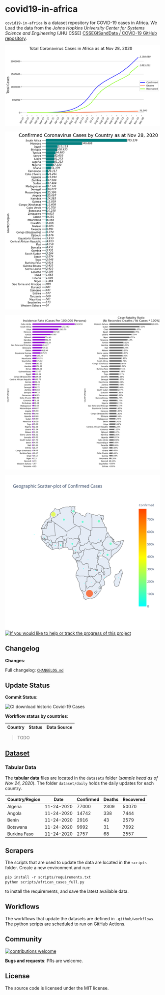 # covid19-in-africa

`covid19-in-africa` is a dataset repository for COVID-19 cases in Africa. We Load the data from the _Johns Hopkins University Center for Systems Science and Engineering_ (JHU CSSE) [CSSEGISandData /
COVID-19 GitHub repository](https://github.com/CSSEGISandData/COVID-19/tree/master/csse_covid_19_data).

![africa totals](images/africa_totals.png)

![africa totals](images/africa_daily.png)

![africa totals](images/stats.png)

![africa totals](images/geo_scatter.png)
[![If you would like to help or track the progress of this project](https://img.shields.io/badge/Roadmap-data--pipeline-informational)](https://github.com/4bic/covid19-in-africa/projects/1)

## Changelog

**Changes**:

Full changelog: [`CHANGELOG.md`](CHANGELOG.md)

## Update Status

**Commit Status**:

![CI download historic Covid-19 Cases](https://github.com/CodeForAfrica/covid19-in-africa/workflows/CI%20download%20historic%20Covid-19%20Cases/badge.svg)

**Workflow status by countries**:

| Country | Status | Data Source |
| ------------- | ------------- | --- |

> TODO

## [Dataset](https://github.com/4bic/covid19-in-africa/tree/master/datasets)

### Tabular Data

The **tabular data** files are located in the `datasets` folder (_sample head as of Nov 24, 2020_). The folder `dataset/daily` holds the daily updates for each country.

<!-- > The metadata for the tabular data is found in `.dataherb/metadata.yml`. -->
Country/Region | Date       | Confirmed | Deaths | Recovered
-------------- | ---------- | --------- | ------ | ---------
Algeria        | 11-24-2020 | 77000     | 2309   | 50070
Angola         | 11-24-2020 | 14742     | 338    | 7444
Benin          | 11-24-2020 | 2916      | 43     | 2579
Botswana       | 11-24-2020 | 9992      | 31     | 7692
Burkina Faso   | 11-24-2020 | 2757      | 68     | 2557

<!-- ### Other Data

Some of the countries publish more than simple tabular data. We cache the files in `documents` folder. -->

## Scrapers

The scripts that are used to update the data are located in the `scripts` folder. Create a new environment and run:

    pip install -r scripts/requirements.txt
    python scripts/african_cases_full.py

to install the requirements, and save the latest available data.

## Workflows

The workflows that update the datasets are defined in `.github/workflows`. The python scripts are scheduled to run on GitHub Actions.

## Community

[![contributions welcome](https://img.shields.io/badge/contributions-welcome-brightgreen.svg?style=flat)](https://github.com/CodeForAfrica/covid19-in-africa/issues)

**Bugs and requests**: PRs are welcome.

## License

The source code is licensed under the MIT license.
